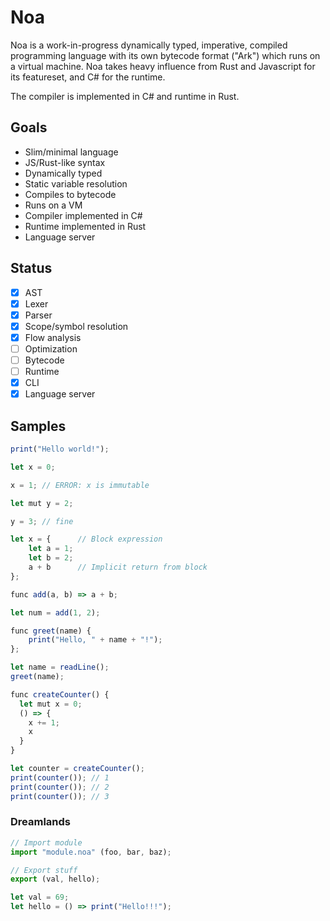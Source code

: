 # Noa

Noa is a work-in-progress dynamically typed, imperative, compiled programming language with its own bytecode format ("Ark") which runs on a virtual machine. Noa takes heavy influence from Rust and Javascript for its featureset, and C# for the runtime.

The compiler is implemented in C# and runtime in Rust.

## Goals

- Slim/minimal language
- JS/Rust-like syntax
- Dynamically typed
- Static variable resolution
- Compiles to bytecode
- Runs on a VM
- Compiler implemented in C#
- Runtime implemented in Rust
- Language server

## Status 

- [x] AST
- [x] Lexer
- [x] Parser
- [x] Scope/symbol resolution
- [x] Flow analysis
- [ ] Optimization
- [ ] Bytecode
- [ ] Runtime
- [x] CLI
- [x] Language server

## Samples

```js
print("Hello world!");
```

```js
let x = 0;

x = 1; // ERROR: x is immutable

let mut y = 2;

y = 3; // fine
```

```js
let x = {      // Block expression
    let a = 1;
    let b = 2;
    a + b      // Implicit return from block
};
```

```js
func add(a, b) => a + b;

let num = add(1, 2);
```

```js
func greet(name) {
    print("Hello, " + name + "!");
};

let name = readLine();
greet(name);
```

```js
func createCounter() {
  let mut x = 0;
  () => {
    x += 1;
    x
  }
}

let counter = createCounter();
print(counter()); // 1
print(counter()); // 2
print(counter()); // 3
```

### Dreamlands

```js
// Import module
import "module.noa" (foo, bar, baz);

// Export stuff
export (val, hello);

let val = 69;
let hello = () => print("Hello!!!");
```
